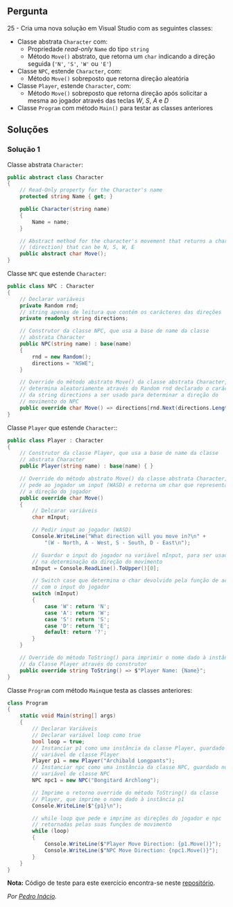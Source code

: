 ## Pergunta

25 - Cria uma nova solução em Visual Studio com as seguintes classes:

* Classe abstrata `Character` com:
  * Propriedade _read-only_ `Name` do tipo `string`
  * Método `Move()` abstrato, que retorna um `char` indicando a direção seguida
    (`'N'`, `'S'`, `'W'` ou `'E'`)
* Classe `NPC`, estende `Character`, com:
  * Método `Move()` sobreposto que retorna direção aleatória
* Classe `Player`, estende `Character`, com:
  * Método `Move()` sobreposto que retorna direção após solicitar a mesma ao
    jogador através das teclas *W*, *S*, *A* e *D*
* Classe `Program` com método `Main()` para testar as classes anteriores

## Soluções

### Solução 1

Classe abstrata `Character`:

```cs
public abstract class Character
{
    // Read-Only property for the Character's name
    protected string Name { get; }

    public Character(string name)
    {
        Name = name;
    }

    // Abstract method for the character's movement that returns a char 
    // (direction) that can be N, S, W, E
    public abstract char Move();
}
```

Classe `NPC` que estende `Character`:

```cs
public class NPC : Character
{
    // Declarar variáveis
    private Random rnd;
    // string apenas de leitura que contém os carácteres das direções
    private readonly string directions;

    // Construtor da classe NPC, que usa a base de name da classe 
    // abstrata Character
    public NPC(string name) : base(name)
    {
        rnd = new Random();
        directions = "NSWE";
    }

    // Override do método abstrato Move() da classe abstrata Character,
    // determina aleatoriamente através do Random rnd declarado o carácter
    // da string directions a ser usado para determinar a direção do
    // movimento do NPC
    public override char Move() => directions[rnd.Next(directions.Length)];
}
```

Classe `Player` que estende `Character`::

```cs
public class Player : Character
{
    // Construtor da classe Player, que usa a base de name da classe 
    // abstrata Character
    public Player(string name) : base(name) { }

    // Override do método abstrato Move() da classe abstrata Character,
    // pede ao jogador um input (WASD) e retorna um char que representa
    // a direção do jogador
    public override char Move()
    {
        // Delcarar variáveis
        char mInput;

        // Pedir input ao jogador (WASD)
        Console.WriteLine("What direction will you move in?\n" +
            "(W - North, A - West, S - South, D - East\n");

        // Guardar o input do jogador na variável mInput, para ser usada
        // na determinação da direção do movimento
        mInput = Console.ReadLine().ToUpper()[0];

        // Switch case que determina o char devolvido pela função de acordo
        // com o input do jogador
        switch (mInput)
        {
            case 'W': return 'N';
            case 'A': return 'W';
            case 'S': return 'S';
            case 'D': return 'E';
            default: return '?';
        }
    }

    // Override do método ToString() para imprimir o nome dado à instância
    // da Classe Player através do construtor
    public override string ToString() => $"Player Name: {Name}";
}
```

Classe `Program` com método `Main`que testa as classes anteriores:

```cs
class Program
{
    static void Main(string[] args)
    {
        // Declarar Variáveis
        // Declarar variável loop como true
        bool loop = true;
        // Instanciar p1 como uma instância da classe Player, guardado numa
        // variável de classe Player
        Player p1 = new Player("Archibald Longpants");
        // Instanciar npc como uma instância da classe NPC, guardado numa
        // variável de classe NPC
        NPC npc1 = new NPC("Bongitard Archlong");

        // Imprime o retorno override do método ToString() da classe 
        // Player, que imprime o nome dado à instância p1
        Console.WriteLine($"{p1}\n");

        // while loop que pede e imprime as direções do jogador e npc
        // retornadas pelas suas funções de movimento
        while (loop)
        {
            Console.WriteLine($"Player Move Direction: {p1.Move()}");
            Console.WriteLine($"NPC Move Direction: {npc1.Move()}");
        }
    }
}
```


**Nota:** Código de teste para este exercício encontra-se neste
[repositório](https://github.com/PmaiWoW/GitHub-Exercises).

*Por [Pedro Inácio](https://github.com/PmaiWoW).*